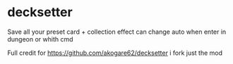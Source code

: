 # decksetter
Save all your preset card + collection effect can change auto when enter in dungeon or whith cmd

Full credit for https://github.com/akogare62/decksetter i fork just the mod
